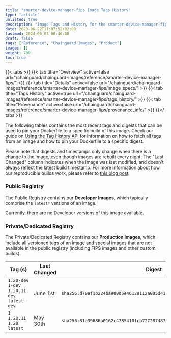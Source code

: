 ```yaml
---
title: "smarter-device-manager-fips Image Tags History"
type: "article"
unlisted: true
description: "Image Tags and History for the smarter-device-manager-fips Chainguard Image"
date: 2023-06-22T11:07:52+02:00
lastmod: 2024-06-03 00:46:08
draft: false
tags: ["Reference", "Chainguard Images", "Product"]
images: []
weight: 700
toc: true
---
```


{{< tabs >}}
{{< tab title="Overview" active=false url="/chainguard/chainguard-images/reference/smarter-device-manager-fips/" >}}
{{< tab title="Details" active=false url="/chainguard/chainguard-images/reference/smarter-device-manager-fips/image_specs/" >}}
{{< tab title="Tags History" active=true url="/chainguard/chainguard-images/reference/smarter-device-manager-fips/tags_history/" >}}
{{< tab title="Provenance" active=false url="/chainguard/chainguard-images/reference/smarter-device-manager-fips/provenance_info/" >}}
{{</ tabs >}}

The following tables contains the most recent tags and digests that can be used to pin your Dockerfile to a specific build of this image. Check our guide on [Using the Tag History API](/chainguard/chainguard-images/using-the-tag-history-api/) for information on how to fetch all tags from an image and how to pin your Dockerfile to a specific digest.

Please note that digests and timestamps only change when there is a change to the image, even though images are rebuilt every night. The "Last Changed" column indicates when the image was last modified, and doesn't always reflect the latest build timestamp. For more information about how our reproducible builds work, please refer to [this blog post](https://www.chainguard.dev/unchained/reproducing-chainguards-reproducible-image-builds).

### Public Registry
The Public Registry contains our **Developer Images**, which typically comprise the `latest*` versions of an image.

Currently, there are no Developer versions of this image available.

### Private/Dedicated Registry
The Private/Dedicated Registry contains our **Production Images**, which include all versioned tags of an image and special images that are not available in the public registry (including FIPS images and other custom builds).

| Tag (s)                                        | Last Changed | Digest                                                                    |
|------------------------------------------------|--------------|---------------------------------------------------------------------------|
|  `1.20-dev` `1-dev` `1.20.11-dev` `latest-dev` | June 1st     | `sha256:d70ef1b224ba900d5e46139112a005d41eb60cb96a663a9835fcee9c31bdc8a0` |
|  `1` `1.20.11` `1.20` `latest`                 | May 30th     | `sha256:81a39886a0162c4785410fcb72728748771b60e6efaacd69f11d320d7149ba83` |

